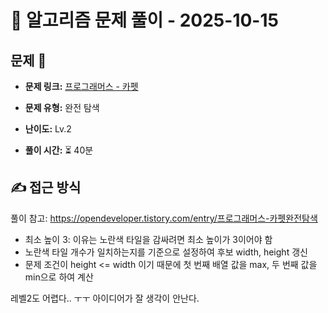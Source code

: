 # 📝 알고리즘 문제 풀이 - 2025-10-15

## 문제 📖

- **문제 링크:** [프로그래머스 - 카펫](https://school.programmers.co.kr/learn/courses/30/lessons/42842)

- **문제 유형:** 완전 탐색

- **난이도:** Lv.2

- **풀이 시간:** ⏳ 40분

## ✍ 접근 방식

풀이 참고: https://opendeveloper.tistory.com/entry/프로그래머스-카펫완전탐색

- 최소 높이 3: 이유는 노란색 타일을 감싸려면 최소 높이가 3이어야 함
- 노란색 타일 개수가 일치하는지를 기준으로 설정하여 후보 width, height 갱신
- 문제 조건이 height <= width 이기 때문에 첫 번째 배열 값을 max, 두 번째 값을 min으로 하여 계산

레벨2도 어렵다.. ㅜㅜ
아이디어가 잘 생각이 안난다.
